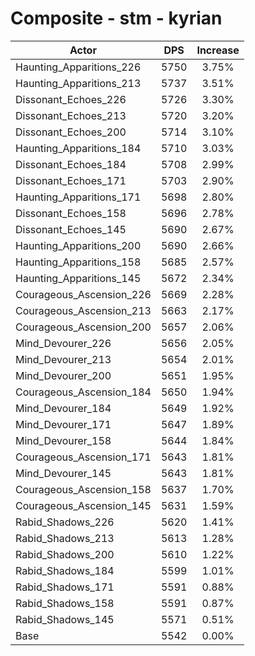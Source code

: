 # Composite - stm - kyrian
| Actor | DPS | Increase |
|---|:---:|:---:|
|Haunting_Apparitions_226|5750|3.75%|
|Haunting_Apparitions_213|5737|3.51%|
|Dissonant_Echoes_226|5726|3.30%|
|Dissonant_Echoes_213|5720|3.20%|
|Dissonant_Echoes_200|5714|3.10%|
|Haunting_Apparitions_184|5710|3.03%|
|Dissonant_Echoes_184|5708|2.99%|
|Dissonant_Echoes_171|5703|2.90%|
|Haunting_Apparitions_171|5698|2.80%|
|Dissonant_Echoes_158|5696|2.78%|
|Dissonant_Echoes_145|5690|2.67%|
|Haunting_Apparitions_200|5690|2.66%|
|Haunting_Apparitions_158|5685|2.57%|
|Haunting_Apparitions_145|5672|2.34%|
|Courageous_Ascension_226|5669|2.28%|
|Courageous_Ascension_213|5663|2.17%|
|Courageous_Ascension_200|5657|2.06%|
|Mind_Devourer_226|5656|2.05%|
|Mind_Devourer_213|5654|2.01%|
|Mind_Devourer_200|5651|1.95%|
|Courageous_Ascension_184|5650|1.94%|
|Mind_Devourer_184|5649|1.92%|
|Mind_Devourer_171|5647|1.89%|
|Mind_Devourer_158|5644|1.84%|
|Courageous_Ascension_171|5643|1.81%|
|Mind_Devourer_145|5643|1.81%|
|Courageous_Ascension_158|5637|1.70%|
|Courageous_Ascension_145|5631|1.59%|
|Rabid_Shadows_226|5620|1.41%|
|Rabid_Shadows_213|5613|1.28%|
|Rabid_Shadows_200|5610|1.22%|
|Rabid_Shadows_184|5599|1.01%|
|Rabid_Shadows_171|5591|0.88%|
|Rabid_Shadows_158|5591|0.87%|
|Rabid_Shadows_145|5571|0.51%|
|Base|5542|0.00%|

